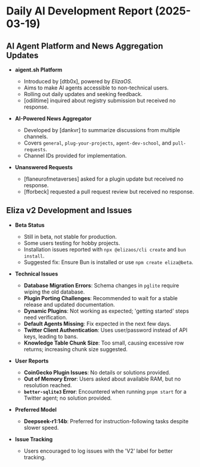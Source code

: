 # Daily AI Development Report (2025-03-19)

## AI Agent Platform and News Aggregation Updates

- **aigent.sh Platform**
  - Introduced by [dtb0x], powered by *ElizaOS*.
  - Aims to make AI agents accessible to non-technical users.
  - Rolling out daily updates and seeking feedback.
  - [odilitime] inquired about registry submission but received no response.

- **AI-Powered News Aggregator**
  - Developed by [dankvr] to summarize discussions from multiple channels.
  - Covers `general`, `plug-your-projects`, `agent-dev-school`, and `pull-requests`.
  - Channel IDs provided for implementation.

- **Unanswered Requests**
  - [flaneurofmetaverses] asked for a plugin update but received no response.
  - [fforbeck] requested a pull request review but received no response.

## Eliza v2 Development and Issues

- **Beta Status**
  - Still in beta, not stable for production.
  - Some users testing for hobby projects.
  - Installation issues reported with `npx @elizaos/cli create` and `bun install`.
  - Suggested fix: Ensure Bun is installed or use `npm create eliza@beta`.

- **Technical Issues**
  - **Database Migration Errors**: Schema changes in `pglite` require wiping the old database.
  - **Plugin Porting Challenges**: Recommended to wait for a stable release and updated documentation.
  - **Dynamic Plugins**: Not working as expected; 'getting started' steps need verification.
  - **Default Agents Missing**: Fix expected in the next few days.
  - **Twitter Client Authentication**: Uses user/password instead of API keys, leading to bans.
  - **Knowledge Table Chunk Size**: Too small, causing excessive row returns; increasing chunk size suggested.

- **User Reports**
  - **CoinGecko Plugin Issues**: No details or solutions provided.
  - **Out of Memory Error**: Users asked about available RAM, but no resolution reached.
  - **`better-sqlite3` Error**: Encountered when running `pnpm start` for a Twitter agent; no solution provided.

- **Preferred Model**
  - **Deepseek-r1:14b**: Preferred for instruction-following tasks despite slower speed.

- **Issue Tracking**
  - Users encouraged to log issues with the 'V2' label for better tracking.
